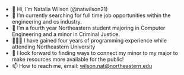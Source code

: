 - 👋 Hi, I’m Natalia Wilson (@natwilson21)
- 👀 I’m currently searching for full time job opportunities within the engineering and cs industry.
- 🌱 I’m a fourth year Northeastern student majoring in Computer Engineering and a minor in Criminal Justice.
- 🧑🏼‍💻 I have gained four years of programming experience while attending Northeastern University 
- 💞️ I look forward to finding ways to connect my minor to my major to make resources more available for the public! 
- 📫 How to reach me, email: wilson.nat@northeastern.edu

<!---
natwilson21/natwilson21 is a ✨ special ✨ repository because its `README.md` (this file) appears on your GitHub profile.
You can click the Preview link to take a look at your changes.
--->
